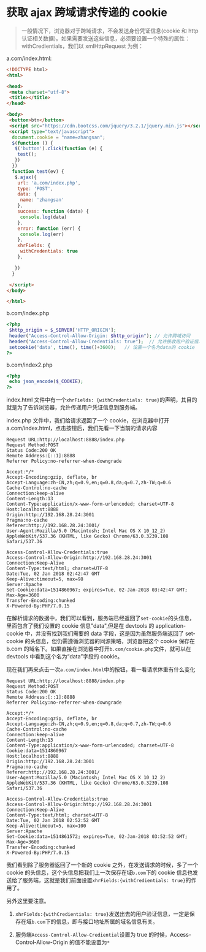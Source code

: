 # 获取 ajax 跨域请求传递的 cookie

> 一般情况下，浏览器对于跨域请求，不会发送身份凭证信息(cookie 和 http 认证相关数据)。如果需要发送这些信息，必须要设置一个特殊的属性：withCredientials，我们以 xmlHttpRequest 为例：

a.com/index.html:

```html
<!DOCTYPE html>
<html>

<head>
 <meta charset="utf-8">
 <title></title>
</head>

<body>
 <button>btn</button>
 <script src="https://cdn.bootcss.com/jquery/3.2.1/jquery.min.js"></script>
 <script type="text/javascript">
  document.cookie = "name=zhangsan";
  $(function () {
   $('button').click(function (e) {
    test();
   })
  })
  function test(ev) {
   $.ajax({
    url: 'a.com/index.php',
    type: 'POST',
    data: {
     name: 'zhangsan'
    },
    success: function (data) {
     console.log(data)
    },
    error: function (err) {
     console.log(err)
    },
    xhrFields: {
     withCredentials: true
    },

   })
  }

 </script>
</body>

</html>
```

b.com/index.php

```php
<?php
 $http_origin = $_SERVER['HTTP_ORIGIN'];
 header("Access-Control-Allow-Origin: $http_origin"); // 允许跨域访问
 header("Access-Control-Allow-Credentials: true");  // 允许接收用户验证信息
 setcookie('data', time(), time()+3600);   // 设置一个名为data的 cookie
?>
```

b.com/index2.php

```php
<?php
 echo json_encode($_COOKIE);
?>
```

index.html 文件中有一个`xhrFields: {withCredentials: true}`的声明，其目的就是为了告诉浏览器，允许传递用户凭证信息到服务端。

index.php 文件中，我们给请求返回了一个 cookie，在浏览器中打开 a.com/index.html，点击按钮后，我们先看一下当前的请求内容

```
Request URL:http://localhost:8888/index.php
Request Method:POST
Status Code:200 OK
Remote Address:[::1]:8888
Referrer Policy:no-referrer-when-downgrade

Accept:*/*
Accept-Encoding:gzip, deflate, br
Accept-Language:zh-CN,zh;q=0.9,en;q=0.8,da;q=0.7,zh-TW;q=0.6
Cache-Control:no-cache
Connection:keep-alive
Content-Length:13
Content-Type:application/x-www-form-urlencoded; charset=UTF-8
Host:localhost:8888
Origin:http://192.168.28.24:3001
Pragma:no-cache
Referer:http://192.168.28.24:3001/
User-Agent:Mozilla/5.0 (Macintosh; Intel Mac OS X 10_12_2) AppleWebKit/537.36 (KHTML, like Gecko) Chrome/63.0.3239.108 Safari/537.36

Access-Control-Allow-Credentials:true
Access-Control-Allow-Origin:http://192.168.28.24:3001
Connection:Keep-Alive
Content-Type:text/html; charset=UTF-8
Date:Tue, 02 Jan 2018 02:42:47 GMT
Keep-Alive:timeout=5, max=98
Server:Apache
Set-Cookie:data=1514860967; expires=Tue, 02-Jan-2018 03:42:47 GMT; Max-Age=3600
Transfer-Encoding:chunked
X-Powered-By:PHP/7.0.15
```

在解析请求的数据中，我们可以看到，服务端已经返回了`set-cookie`的头信息，里面包含了我们设置的 cookie 信息"data",但是在 devtools 的 application-cookie 中，并没有找到我们需要的 data 字段，这是因为虽然服务端返回了 set-cookie 的头信息，但仍需遵循浏览器的同源策略，浏览器把这个 cookie 保存在 b.com 的域名下。如果直接在浏览器中打开`b.com/cookie.php`文件，就可以在 devtools 中看到这个名为“data”字段的 cookie。

现在我们再来点击一次`a.com/index.html`中的按钮，看一看请求体重有什么变化

```
Request URL:http://localhost:8888/index.php
Request Method:POST
Status Code:200 OK
Remote Address:[::1]:8888
Referrer Policy:no-referrer-when-downgrade

Accept:*/*
Accept-Encoding:gzip, deflate, br
Accept-Language:zh-CN,zh;q=0.9,en;q=0.8,da;q=0.7,zh-TW;q=0.6
Cache-Control:no-cache
Connection:keep-alive
Content-Length:13
Content-Type:application/x-www-form-urlencoded; charset=UTF-8
Cookie:data=1514860967
Host:localhost:8888
Origin:http://192.168.28.24:3001
Pragma:no-cache
Referer:http://192.168.28.24:3001/
User-Agent:Mozilla/5.0 (Macintosh; Intel Mac OS X 10_12_2) AppleWebKit/537.36 (KHTML, like Gecko) Chrome/63.0.3239.108 Safari/537.36

Access-Control-Allow-Credentials:true
Access-Control-Allow-Origin:http://192.168.28.24:3001
Connection:Keep-Alive
Content-Type:text/html; charset=UTF-8
Date:Tue, 02 Jan 2018 02:52:52 GMT
Keep-Alive:timeout=5, max=100
Server:Apache
Set-Cookie:data=1514861572; expires=Tue, 02-Jan-2018 03:52:52 GMT; Max-Age=3600
Transfer-Encoding:chunked
X-Powered-By:PHP/7.0.15
```

我们看到除了服务器返回了一个新的 cookie 之外，在发送请求的时候，多了一个 cookie 的头信息，这个头信息把我们上一次保存在域`b.com`下的 cookie 信息也发送给了服务端，这就是我们前面设置`xhrFields:{withCredientials: true}`的作用了。

另外这里要注意。

1.  `xhrFields:{withCredientials: true}`发送出去的用户验证信息，一定是保存在域`b.com`下的信息，即与接口地址所属的域名信息有关。

2.  服务端`Access-Control-Allow-Crediential`设置为 true 的时候，Access-Control-Allow-Origin 的值不能设置为`*`
